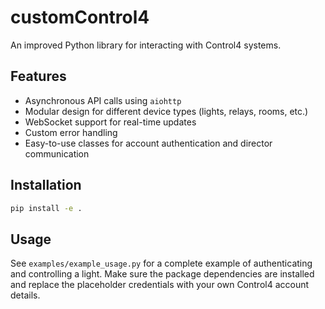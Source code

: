 # customControl4

An improved Python library for interacting with Control4 systems.

## Features

- Asynchronous API calls using `aiohttp`
- Modular design for different device types (lights, relays, rooms, etc.)
- WebSocket support for real-time updates
- Custom error handling
- Easy-to-use classes for account authentication and director communication

## Installation

```bash
pip install -e .
```

## Usage

See `examples/example_usage.py` for a complete example of authenticating and
controlling a light.  Make sure the package dependencies are installed and
replace the placeholder credentials with your own Control4 account details.
